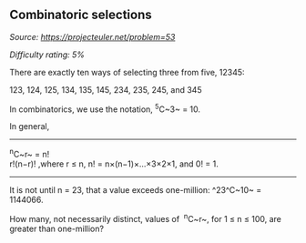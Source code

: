 Combinatoric selections
-----------------------

*Source: https://projecteuler.net/problem=53*


*Difficulty rating: 5%*

There are exactly ten ways of selecting three from five, 12345:

123, 124, 125, 134, 135, 145, 234, 235, 245, and 345

In combinatorics, we use the notation, <sup>5</sup>C~3~ = 10.

In general,

  ------------------------ ------------------------ ------------------------
  <sup>n</sup>C~r~ =
  n!\
  r!(n−r)!
  ,where r ≤ n, n! =
  n×(n−1)×...×3×2×1, and
  0! = 1.
  ------------------------ ------------------------ ------------------------

It is not until n = 23, that a value exceeds one-million: ^23^C~10~ =
1144066.

How many, not necessarily distinct, values of  <sup>n</sup>C~r~, for 1 ≤ n ≤ 100,
are greater than one-million?
